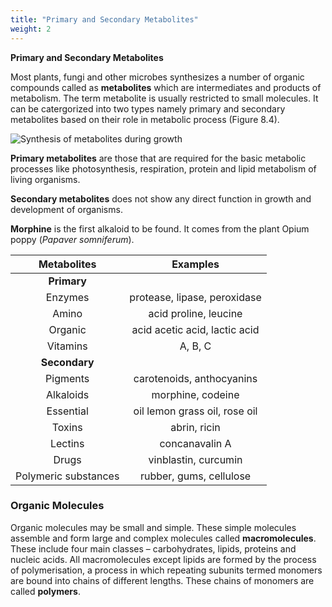 ```yaml
---
title: "Primary and Secondary Metabolites"
weight: 2
---
```

**Primary and Secondary Metabolites** 

Most plants, fungi and other microbes synthesizes a number of organic compounds called as **metabolites** which are intermediates and products of metabolism. The term metabolite is usually restricted to small molecules. It can be catergorized into two types namely primary and secondary metabolites based on their role in metabolic process (Figure 8.4).

![ Synthesis of metabolites during growth](8.4.png)

**Primary metabolites** are those that are required for the basic metabolic processes like photosynthesis, respiration, protein and lipid metabolism of living organisms.

**Secondary metabolites** does not show any direct function in growth and development of organisms.

**Morphine** is the first alkaloid to be found. It comes from the plant Opium poppy (_Papaver somniferum_).

|     Metabolites      |           Examples            |
| :------------------: | :---------------------------: |
|     **Primary**      |                               |
|       Enzymes        | protease, lipase, peroxidase  |
|        Amino         |     acid proline, leucine     |
|       Organic        | acid acetic acid, lactic acid |
|       Vitamins       |            A, B, C            |
|    **Secondary**     |                               |
|       Pigments       |   carotenoids, anthocyanins   |
|      Alkaloids       |       morphine, codeine       |
|      Essential       | oil lemon grass oil, rose oil |
|        Toxins        |         abrin, ricin          |
|       Lectins        |        concanavalin A         |
|        Drugs         |     vinblastin, curcumin      |
| Polymeric substances |    rubber, gums, cellulose    |

### Organic Molecules

Organic molecules may be small and simple. These simple molecules assemble and form large and complex molecules called **macromolecules**. These include four main classes – carbohydrates, lipids, proteins and nucleic acids. All macromolecules except lipids are formed by the process of polymerisation, a process in which repeating subunits termed monomers are bound into chains of different lengths. These chains of monomers are called **polymers**.

